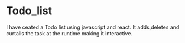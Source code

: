 # Todo_list
I have ceated a Todo list using javascript and react.
It adds,deletes and curtails the task at the runtime making it interactive.
